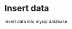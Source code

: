 # Insert data
Insert data into mysql database
 <?php 
	<?php
session_start(); 
$con = new mysqli("localhost","kashmirt_rashid","rashid123","kashmirt_fb"); //id757257_fyp FYP
             

	// initialize variables
	$name = "";
	$address = "";
	$id = 0;
	$update = false;

	if (isset($_POST['save'])) {
		$name = $_POST['name'];
		$age = $_POST['age'];
                $designation = $_POST['designation'];
		$organization = $_POST['organization'];

		mysqli_query($db, "INSERT INTO Psychologist (name, age, designation, organization) 
                VALUES ('$name', '$age','$designation', '$organization')"); 
		$_SESSION['message'] = "Address saved"; 
		header('location: info.php');
	}
  
  
